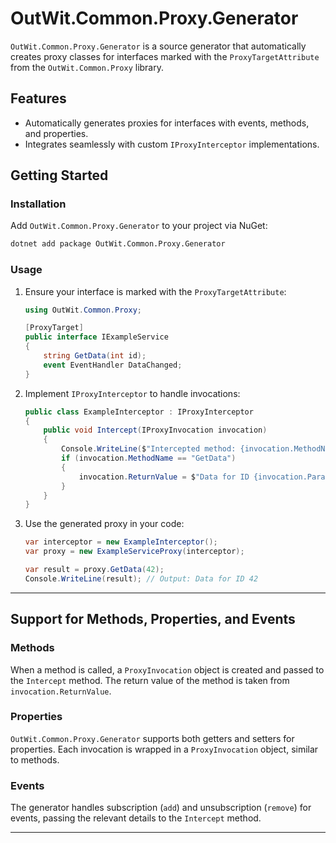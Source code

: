 
# OutWit.Common.Proxy.Generator

`OutWit.Common.Proxy.Generator` is a source generator that automatically creates proxy classes for interfaces marked with the `ProxyTargetAttribute` from the `OutWit.Common.Proxy` library.

## Features

- Automatically generates proxies for interfaces with events, methods, and properties.
- Integrates seamlessly with custom `IProxyInterceptor` implementations.

## Getting Started

### Installation

Add `OutWit.Common.Proxy.Generator` to your project via NuGet:
```bash
dotnet add package OutWit.Common.Proxy.Generator
```

### Usage

1. Ensure your interface is marked with the `ProxyTargetAttribute`:

   ```csharp
   using OutWit.Common.Proxy;

   [ProxyTarget]
   public interface IExampleService
   {
       string GetData(int id);
       event EventHandler DataChanged;
   }
   ```

2. Implement `IProxyInterceptor` to handle invocations:

   ```csharp
   public class ExampleInterceptor : IProxyInterceptor
   {
       public void Intercept(IProxyInvocation invocation)
       {
           Console.WriteLine($"Intercepted method: {invocation.MethodName}");
           if (invocation.MethodName == "GetData")
           {
               invocation.ReturnValue = $"Data for ID {invocation.Parameters[0]}";
           }
       }
   }
   ```

3. Use the generated proxy in your code:

   ```csharp
   var interceptor = new ExampleInterceptor();
   var proxy = new ExampleServiceProxy(interceptor);

   var result = proxy.GetData(42);
   Console.WriteLine(result); // Output: Data for ID 42
   ```

---

## Support for Methods, Properties, and Events

### Methods
When a method is called, a `ProxyInvocation` object is created and passed to the `Intercept` method. The return value of the method is taken from `invocation.ReturnValue`.

### Properties
`OutWit.Common.Proxy.Generator` supports both getters and setters for properties. Each invocation is wrapped in a `ProxyInvocation` object, similar to methods.

### Events
The generator handles subscription (`add`) and unsubscription (`remove`) for events, passing the relevant details to the `Intercept` method.

---


